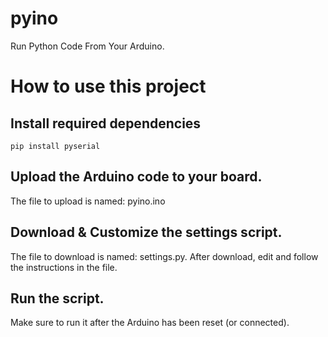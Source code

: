 # pyino
Run Python Code From Your Arduino.

# How to use this project
## Install required dependencies
`pip install pyserial`
## Upload the Arduino code to your board.
The file to upload is named: pyino.ino
## Download & Customize the settings script.
The file to download is named: settings.py. After download, edit and follow the instructions in the file.
## Run the script.
Make sure to run it after the Arduino has been reset (or connected).

